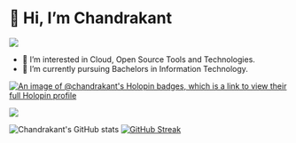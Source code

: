 # 👋 Hi, I’m Chandrakant 
![](https://komarev.com/ghpvc/?username=nightfury000&style=flat-square)
- 👀 I’m interested in Cloud, Open Source Tools and Technologies.
- 🌱 I’m currently pursuing Bachelors in Information Technology.

[![An image of @chandrakant's Holopin badges, which is a link to view their full Holopin profile](https://holopin.me/chandrakant)](https://holopin.io/@chandrakant)

<!---
nightfury000/nightfury000 is a ✨ special ✨ repository because its `README.md` (this file) appears on your GitHub profile.
You can click the Preview link to take a look at your changes.
--->

<a href = "https://www.credly.com/badges/08679b66-15fb-4622-a77c-534e18ba8eba/public_url" target = "blank">
   <img src = "https://user-images.githubusercontent.com/83269908/213919334-8e47be22-cce0-4c3b-8603-e202dd590a3c.png">
</a>

<!--[![trophy](https://github-profile-trophy.vercel.app/?username=nightfury000&theme=onedark)](https://github.com/ryo-ma/github-profile-trophy) -->
![Chandrakant's GitHub stats](https://github-readme-stats.vercel.app/api?username=nightfury000&show_icons=true&theme=radical)     [![GitHub Streak](https://streak-stats.demolab.com?user=nightfury000&theme=radical)](https://git.io/streak-stats)


